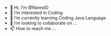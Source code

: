 - 👋 Hi, I’m @RarestD
- 👀 I’m interested in Coding
- 🌱 I’m currently learning Coding Java Language
- 💞️ I’m looking to collaborate on ...
- 📫 How to reach me ...

<!---
RarestD/RarestD is a ✨ special ✨ repository because its `README.md` (this file) appears on your GitHub profile.
You can click the Preview link to take a look at your changes.
--->
